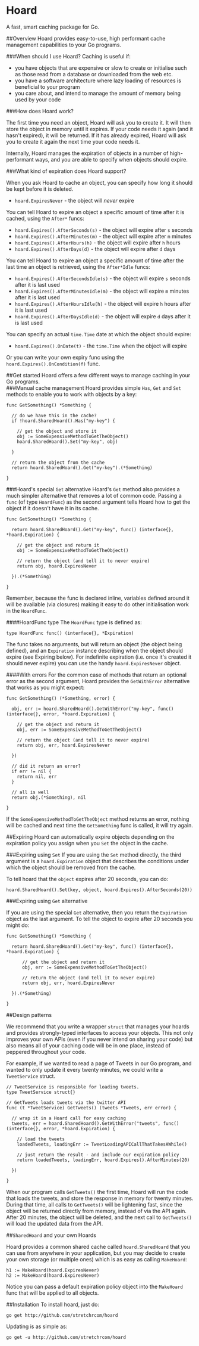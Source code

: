 # Hoard

A fast, smart caching package for Go.

##Overview
Hoard provides easy-to-use, high performant cache management capabilities to your Go programs.

###When should I use Hoard?
Caching is useful if:

  * you have objects that are expensive or slow to create or initialise such as those read from a database or downloaded from the web etc.
  * you have a software architecture where lazy loading of resources is beneficial to your program
  * you care about, and intend to manage the amount of memory being used by your code
  
###How does Hoard work?

The first time you need an object, Hoard will ask you to create it.  It will then store the object in memory until it expires.  If your code needs it again (and it hasn't expired), it will be returned.  If it has already expired, Hoard will ask you to create it again the next time your code needs it.

Internally, Hoard manages the expiration of objects in a number of high-performant ways, and you are able to specify when objects should expire.

###What kind of expiration does Hoard support?

When you ask Hoard to cache an object, you can specify how long it should be kept before it is deleted.

  * `hoard.ExpiresNever` - the object will _never_ expire
  
You can tell Hoard to expire an object a specific amount of time after it is cached, using the `After*` funcs:
  
  * `hoard.Expires().AfterSeconds(s)` - the object will expire after `s` seconds
  * `hoard.Expires().AfterMinutes(m)` - the object will expire after `m` minutes
  * `hoard.Expires().AfterHours(h)` - the object will expire after `h` hours
  * `hoard.Expires().AfterDays(d)` - the object will expire after `d` days
  
You can tell Hoard to expire an object a specific amount of time after the last time an object is retrieved, using the `After*Idle` funcs:
  
  * `hoard.Expires().AfterSecondsIdle(s)` - the object will expire `s` seconds after it is last used
  * `hoard.Expires().AfterMinutesIdle(m)` - the object will expire `m` minutes after it is last used
  * `hoard.Expires().AfterHoursIdle(h)` - the object will expire `h` hours after it is last used
  * `hoard.Expires().AfterDaysIdle(d)` - the object will expire `d` days after it is last used
  
You can specify an actual `time.Time` date at which the object should expire:

  * `hoard.Expires().OnDate(t)` - the `time.Time` when the object will expire
  
Or you can write your own expiry func using the `hoard.Expires().OnCondition(f)` func.
  
##Get started
Hoard offers a few different ways to manage caching in your Go programs.  
###Manual cache management
Hoard provides simple `Has`, `Get` and `Set` methods to enable you to work with objects by a key:

    func GetSomething() *Something {

      // do we have this in the cache?
      if !hoard.SharedHoard().Has("my-key") {
  
      	// get the object and store it
      	obj := SomeExpensiveMethodToGetTheObject()
      	hoard.SharedHoard().Set("my-key", obj)
  
      }
  
      // return the object from the cache
      return hoard.SharedHoard().Get("my-key").(*Something)

    }

###Hoard's special `Get` alternative
Hoard's `Get` method also provides a much simpler alternative that removes a lot of common code.  Passing a `func` (of type `HoardFunc`) as the second argument tells Hoard how to get the object if it doesn't have it in its cache. 

    func GetSomething() *Something {

      return hoard.SharedHoard().Get("my-key", func() (interface{}, *hoard.Expiration) {
    	
    	// get the object and return it
    	obj := SomeExpensiveMethodToGetTheObject()
    	
    	// return the object (and tell it to never expire)
    	return obj, hoard.ExpiresNever
    	
      }).(*Something)

    }

Remember, because the func is declared inline, variables defined around it will be available (via closures) making it easy to do other initialisation work in the `HoardFunc`.

####HoardFunc type
The `HoardFunc` type is defined as:

    type HoardFunc func() (interface{}, *Expiration)

The func takes no arguments, but will return an object (the object being defined), and an `Expiration` instance describing when the object should expire (see Expiring below).  For indefinite expiration (i.e. once it's created it should never expire) you can use the handy `hoard.ExpiresNever` object.

####With errors
For the common case of methods that return an optional error as the second argument, Hoard provides the `GetWithError` alternative that works as you might expect:

    func GetSomething() (*Something, error) {

      obj, err := hoard.SharedHoard().GetWithError("my-key", func() (interface{}, error, *hoard.Expiration) {
    	
      	// get the object and return it
      	obj, err := SomeExpensiveMethodToGetTheObject()
      	
      	// return the object (and tell it to never expire)
      	return obj, err, hoard.ExpiresNever
      	
      })
      
      // did it return an error?
      if err != nil {
      	return nil, err
      }
      
      // all is well
      return obj.(*Something), nil

    }

If the `SomeExpensiveMethodToGetTheObject` method returns an error, nothing will be cached and next time the `GetSomething` func is called, it will try again.

##Expiring
Hoard can automatically expire objects depending on the expiration policy you assign when you `Set` the object in the cache.

###Expiring using `Set`
If you are using the `Set` method directly, the third argument is a `hoard.Expiration` object that describes the conditions under which the object should be removed from the cache.

To tell hoard that the `object` expires after 20 seconds, you can do:

    hoard.SharedHoard().Set(key, object, hoard.Expires().AfterSeconds(20))

###Expiring using `Get` alternative

If you are using the special `Get` alternative, then you return the `Expiration` object as the last argument.  To tell the object to expire after 20 seconds you might do:

    func GetSomething() *Something {

      return hoard.SharedHoard().Get("my-key", func() (interface{}, *hoard.Expiration) {
    	
    	  // get the object and return it
    	  obj, err := SomeExpensiveMethodToGetTheObject()
    	
    	  // return the object (and tell it to never expire)
    	  return obj, err, hoard.ExpiresNever
    	
      }).(*Something)
    
    }

##Design patterns

We recommend that you write a wrapper `struct` that manages your hoards and provides strongly-typed interfaces to access your objects.  This not only improves your own APIs (even if you never intend on sharing your code) but also means all of your caching code will be in one place, instead of peppered throughout your code.

For example, if we wanted to read a page of Tweets in our Go program, and wanted to only update it every twenty minutes, we could write a `TweetService` struct.

    // TweetService is responsible for loading tweets.
    type TweetService struct{}
    
    // GetTweets loads tweets via the twitter API
    func (t *TweetService) GetTweets() (tweets *Tweets, err error) {
    
      // wrap it in a Hoard call for easy caching
      tweets, err = hoard.SharedHoard().GetWithError("tweets", func() (interface{}, error, *hoard.Expiration) {
      
        // load the tweets
        loadedTweets, loadingErr := TweetLoadingAPICallThatTakesAWhile()
        
        // just return the result - and include our expiration policy
        return loadedTweets, loadingErr, hoard.Expires().AfterMinutes(20)
      
      })
    
    }

When our program calls `GetTweets()` the first time, Hoard will run the code that loads the tweets, and store the response in memory for twenty minutes.  During that time, all calls to `GetTweets()` will be lightening fast, since the object will be returned directly from memory, instead of via the API again.  After 20 minutes, the object will be deleted, and the next call to `GetTweets()` will load the updated data from the API.

##`SharedHoard` and your own Hoards

Hoard provides a common shared cache called `hoard.SharedHoard` that you can use from anywhere in your application, but you may decide to create your own storage (or multiple ones) which is as easy as calling `MakeHoard`:

    h1 := MakeHoard(hoard.ExpiresNever)
    h2 := MakeHoard(hoard.ExpiresNever)
    
Notice you can pass a default expiration policy object into the `MakeHoard` func that will be applied to all objects.

##Installation
To install hoard, just do:

    go get http://github.com/stretchrcom/hoard

Updating is as simple as:

    go get -u http://github.com/stretchrcom/hoard

